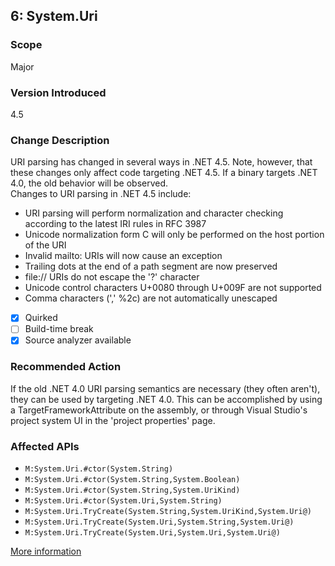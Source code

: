 ## 6: System.Uri

### Scope
Major

### Version Introduced
4.5

### Change Description
URI parsing has changed in several ways in .NET 4.5. Note, however, that these changes only affect code targeting .NET 4.5. If a binary targets .NET 4.0, the old behavior will be observed.  
Changes to URI parsing in .NET 4.5 include:<ul><li>URI parsing will perform normalization and character checking according to the latest IRI rules in RFC 3987</li><li>Unicode normalization form C will only be performed on the host portion of the URI</li><li>Invalid mailto: URIs will now cause an exception</li><li>Trailing dots at the end of a path segment are now preserved</li><li>file:// URIs do not escape the '?' character</li><li>Unicode control characters U+0080 through U+009F are not supported</li><li>Comma characters (',' %2c) are not automatically unescaped</li></ul>

- [x] Quirked
- [ ] Build-time break
- [x] Source analyzer available

### Recommended Action
If the old .NET 4.0 URI parsing semantics are necessary (they often aren't), they can be used by targeting .NET 4.0. This can be accomplished by using a TargetFrameworkAttribute on the assembly, or through Visual Studio's project system UI in the 'project properties' page.

### Affected APIs
* `M:System.Uri.#ctor(System.String)`
* `M:System.Uri.#ctor(System.String,System.Boolean)`
* `M:System.Uri.#ctor(System.String,System.UriKind)`
* `M:System.Uri.#ctor(System.Uri,System.String)`
* `M:System.Uri.TryCreate(System.String,System.UriKind,System.Uri@)`
* `M:System.Uri.TryCreate(System.Uri,System.String,System.Uri@)`
* `M:System.Uri.TryCreate(System.Uri,System.Uri,System.Uri@)`

[More information](https://msdn.microsoft.com/en-us/library/hh367887\(v=vs.110\).aspx#core)
